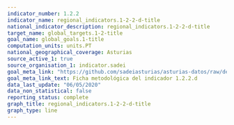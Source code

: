 ```yaml
---
indicator_number: 1.2.2
indicator_name: regional_indicators.1-2-2-d-title
national_indicator_description: regional_indicators.1-2-2-d-title
target_name: global_targets.1-2-title
goal_name: global_goals.1-title
computation_units: units.PT
national_geographical_coverage: Asturias
source_active_1: true
source_organisation_1: indicator.sadei
goal_meta_link: "https://github.com/sadeiasturias/asturias-datos/raw/develop/descargas/metodologia/1.2.2.d.pdf"
goal_meta_link_text: Ficha metodológica del indicador 1.2.2.d
data_last_update: "06/05/2020"
data_non_statistical: false
reporting_status: complete
graph_title: regional_indicators.1-2-2-d-title
graph_type: line
---
```

